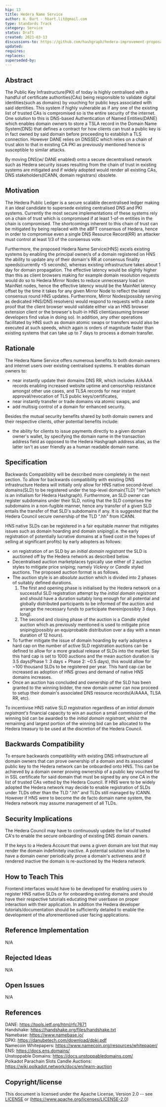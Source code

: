```yaml
---
hip: 13
title: Hedera Name Service
author: H. Bart - hbart.lit@gmail.com
type: Standards Track
category: Service
status: Draft
created: 2021-03-13
discussions-to: https://github.com/hashgraph/hedera-improvement-proposal/discussions/56
updated:
requires:
replaces:
superseded-by:
---
```


## Abstract

The Public Key Infrastructure(PKI) of today is highly centralised with a handful of certificate authorities(CAs) being responsible to validate digital identities(such as domains) by vouching for public keys associated with said identities. This system if highly vulnerable as if any one of the existing list of trusted CAs is compromised so is the entire security of the internet. One solution to this is DNS-based Authentication of Named Entities(DANE) which enables domain owners to store a TSLA record in the Domain Name System(DNS) that defines a contract for how clients can trust a public key is in fact owned by said domain before proceeding to establish a TLS connection. However DANE relies on DNSSEC which relies on a chain of trust akin to that in existing CA PKI as previously mentioned hence is susceptible to similar attacks.

By moving DNS(w/ DANE enabled) onto a secure decentralised network such as Hedera security issues resulting from the chain of trust in existing systems are mitigated and if widely adopted would render all existing CAs, DNS stakeholders(ICANN, domain registrars) obsolete.

## Motivation

The Hedera Public Ledger is a secure scalable decentralised ledger making it an ideal candidate to supersede existing centralised DNS and PKI systems. Currently the most secure implementations of these systems rely on a chain of trust which is compromised if at least 1-of-m entities in the chain is compromised. The shortcomings inherent to this chain of trust can be mitigated by being replaced with the aBFT consensus of Hedera, hence in order to compromise even a single DNS Resource Record(RR) an attacker must control at least 1/3 of the consensus vote.

Furthermore, the proposed Hedera Name Service(HNS) excels existing systems by enabling the principal owner/s of a domain registered on HNS the ability to update any of their domain's RR at consensus finality speeds(currently <5 seconds), whereas existing infrastructure takes about 1 day for domain propagation. The effective latency would be slightly higher than this as client browsers making for example domain resolution requests would do so to Hedera Mirror Nodes to reduce unnecessary load on MainNet nodes, hence the effective latency would be the MainNet latency offset by the time it takes for any given Mirror Node to reflect the latest consensus round HNS updates. Furthermore, Mirror Nodes(possibly serving as dedicated HNS/DNS resolvers) would respond to requests with a state proof that the client browser would validate either via an HNS browser extension client or the browser's built-in HNS client(assuming browser developers find value in doing so). In addition, any other operations facilitated by HNS such as domain atomic swaps or transfers would also be executed at such speeds, which again is orders of magnitude faster than existing systems that can take up to 7 days to process a domain transfer.

## Rationale

The Hedera Name Service offers numerous benefits to both domain owners and internet users over existing centralised systems. It enables domain owners to:
* near instantly update their domains DNS RR, which includes A/AAAA records enabling increased website uptime and censorship resistance amongst other use cases, and TLSA records for near instant approval/revocation of TLS public keys/certificates,
* near instantly transfer or trade domains via atomic swaps, and
* add multisig control of a domain for enhanced security.

Besides the mutual security benefits shared by both domain owners and their respective clients, other potential benefits include:
* the ability for clients to issue payments directly to a given domain owner's wallet, by specifying the domain name in the transaction address field as opposed to the Hedera Hashgraph address alias, as the latter isn't as user friendly as a human readable domain name. 

## Specification

Backwards Compatibility will be described more completely in the next section. To allow for backwards compatibility with existing DNS infrastructure Hedera will initially only allow for HNS native second-level domains(SLD) to be registered under the top-level domain(TLD) ".hh"(which is an initialism for Hedera Hashgraph). Furthermore, an SLD owner can register subdomains under their SLD, noting that the SLD comprises the subdomains in a non-fugible manner, hence any transfer of a given SLD entails the transfer of that SLD's subdomains if any. It is suggested that the Hedera Council secure ownership of the TLD ".hh" from ICANN.

HNS native SLDs can be registered in a fair equitable manner that mitigates issues such as domain hoarding and domain sniping(i.e. the early registration of potentially lucrative domains at a fixed cost in the hopes of selling at significant profits) by early adopters as follows:
* on registration of an SLD by an *initial domain registrant* the SLD is auctioned off by the Hedera network as described below.
* Decentralised auction marketplaces typically use either of 2 auction styles to mitigate price sniping; namely *Vickrey* or *Candle* styled auctions. The proposed auction format is as follows.
* The auction style is an *absolute* auction which is divided into 2 phases of suitably defined durations.
    1. The first and opening phase is initialised by the Hedera network on a successful SLD registration attempt by the *initial domain registrant* and should have a duration suitably long enough for all potential and globally distributed participants to be informed of the auction and arrange the necessary funds to participate therein(possibly 3 days long).
    2. The second and closing phase of the auction is a *Candle* styled auction which as previously mentioned is used to mitigate price sniping(possibly an equiprobable distribution over a day with a mean duration of 12 hours).
* To further mitigate the issue of domain hoarding by early adopters a hard cap on the number of active SLD registration auctions can be defined to allow for a more gradual release of SLDs into the market. Say this hard cap is set to 1000 auctions and the mean auction duration is 3.5 days(Phase 1: 3 days + Phase 2: ~0.5 days), this would allow for ~100 thousand SLDs to be registered per year. This hard cap can be increased as adoption of HNS grows and demand of native HNS domains increases.
* Once an auction has concluded and ownership of the SLD has been granted to the winning bidder, the new domain owner can now proceed to setup their domain's associated DNS resource records(A/AAAA, TLSA RR, etc).

To incentivise HNS native SLD registration regardless of an *initial domain registrant's* financial capacity to win an auction a small commission of the winning bid can be awarded to the *initial domain registrant*, whilst the remaining and largest portion of the winning bid can be allocated to the Hedera treasury to be used at the discretion of the Hedera Council.

## Backwards Compatibility

To ensure backwards compatibility with existing DNS infrastructure all domain owners that can prove ownership of a domain and its associated public key to the Hedera network can be onboarded onto HNS. This can be achieved by a domain owner proving ownership of a public key vouched for in SSL certificate for said domain that must be signed by any one CA in the list of trusted CAs vetted by the Hedera Council. If HNS were to be widely adopted the Hedera network may decide to enable registration of SLDs under TLDs other than the TLD ".hh" and TLDs still managed by ICANN. However if HNS were to become the de facto domain name system, the Hedera network may assume management of all TLDs.

## Security Implications

The Hedera Council may have to continuously update the list of trusted CA's to enable the secure onboarding of existing DNS domain owners. 

If the keys to a Hedera Account that owns a given domain are lost that may render the domain indefinitely inactive. A potential solution would be to have a domain owner periodically prove a domain's activeness and if rendered inactive the domain is re-auctioned by the Hedera network.

## How to Teach This

Frontend interfaces would have to be developed for enabling users to register HNS native SLDs or for onboarding existing domains and should have their respective tutorials educating their userbase on proper interaction with their application. In addition the Hedera developer tutorials/documentation should be sufficiently detailed to enable the development of the aforementioned user facing applications.

## Reference Implementation

N/A

## Rejected Ideas

N/A

## Open Issues

N/A

## References

DANE: https://tools.ietf.org/html/rfc7671  
Handshake: https://handshake.org/files/handshake.txt  
Namebase: https://www.namebase.io/  
DPKI: https://danubetech.com/download/dpki.pdf  
Namecoin Whitepapers: https://www.namecoin.org/resources/whitepaper/  
ENS: https://docs.ens.domains/  
Unstoppable Domains: https://docs.unstoppabledomains.com/  
Polkadot Parachain Slots Candle Auctions: https://wiki.polkadot.network/docs/en/learn-auction  

## Copyright/license

This document is licensed under the Apache License, Version 2.0 -- see [LICENSE](LICENSE) or (https://www.apache.org/licenses/LICENSE-2.0)
